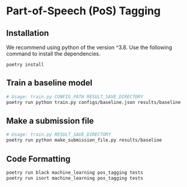 # Part-of-Speech (PoS) Tagging

## Installation
We recommend using python of the version ^3.8.
Use the following command to install the dependencies.
```
poetry install
```

## Train a baseline model
```bash
# Usage: train.py CONFIG_PATH RESULT_SAVE_DIRECTORY
poetry run python train.py configs/baseline.json results/baseline
```

## Make a submission file
```bash
# Usage: train.py RESULT_SAVE_DIRECTORY
poetry run python make_submission_file.py results/baseline
```

## Code Formatting
```bash
poetry run black machine_learning pos_tagging tests
poetry run isort machine_learning pos_tagging tests
```
